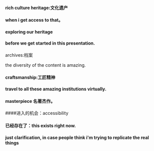 #### rich culture heritage:文化遗产
#### when i get access to that。
#### exploring our heritage 
#### before we get started in this presentation.
archives:档案

the diversity of the content is amazing.
#### craftsmanship:工匠精神
#### travel to all these amazing institutions virtually.
#### masterpiece 名著杰作。
####进入的机会：accessibility
#### 已经存在了：this exists right now.
#### just clarification, in case people think i'm trying to replicate the real things
